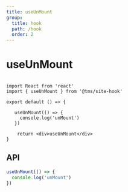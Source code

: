 ```yaml
---
title: useUnMount
group:
  title: hook
  path: /hook
  order: 2
---
```


# useUnMount

```tsx

import React from 'react'
import { useUnMount } from '@tms/site-hook'

export default () => {

   useUnMount(() => {
     console.log('unMount')
   })

    return <div>useUnMount</div>
}

```

## API

```typescript
useUnMount(() => {
  console.log('unMount')
})
```